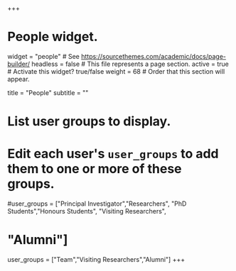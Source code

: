 +++
# People widget.
widget = "people"  # See https://sourcethemes.com/academic/docs/page-builder/
headless = false  # This file represents a page section.
active = true # Activate this widget? true/false
weight = 68  # Order that this section will appear.

title = "People"
subtitle = ""

# List user groups to display.
#   Edit each user's `user_groups` to add them to one or more of these groups.
#user_groups = ["Principal Investigator","Researchers", "PhD Students","Honours Students", "Visiting Researchers",
#               "Alumni"]
user_groups = ["Team","Visiting Researchers","Alumni"]
+++
